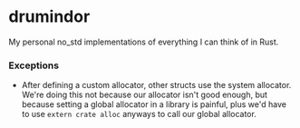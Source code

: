 # drumindor

My personal no_std implementations of everything I can think of in Rust.

### Exceptions

- After defining a custom allocator, other structs use the system allocator. We're doing this not because our allocator isn't good enough, but because setting a global allocator in a library is painful, plus we'd have to use `extern crate alloc` anyways to call our global allocator.
